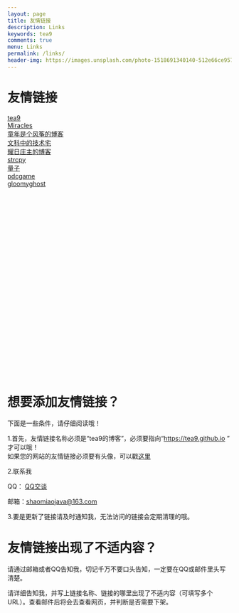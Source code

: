 ```yaml
---
layout: page
title: 友情链接
description: Links
keywords: tea9
comments: true
menu: Links
permalink: /links/
header-img: https://images.unsplash.com/photo-1518691340140-512e66ce957b?ixlib=rb-0.3.5&ixid=eyJhcHBfaWQiOjEyMDd9&s=7f4199bcd7641464c5dfe84cfdb6cce4&auto=format&fit=crop&w=1646&q=80
---
```


# 友情链接

[tea9](https://tea9.github.io)  
[Miracles](https://miracles666.github.io)  
[童年是个风筝的博客](https://www.zhangqirun.cn)  
[文科中的技术宅](https://townwang.com)  
[耀日庄主的博客](https://sunbossrs.github.io)  
[strcpy](https://strcpy.me/)  
[量子](https://www.pdcblog.tk)  
[pdcgame](https://www.pdcgame.com)  
[gloomyghost](http://gloomyghost.com/)  



<br/><br/><br/><br/><br/><br/><br/><br/><br/><br/><br/><br/>
<br/><br/><br/><br/><br/><br/><br/><br/><br/><br/><br/><br/>

# 想要添加友情链接？
下面是一些条件，请仔细阅读哦！  

1.首先，友情链接名称必须是“tea9的博客”，必须要指向“https://tea9.github.io ” 才可以哦！  
如果您的网站的友情链接必须要有头像，可以戳[这里](https://coding.net/u/tea9/p/image/git/raw/master/blog_img/icon/profile.png)  

2.联系我  

QQ：
<a target="_blank" style="width: 79px;height: 25px;" href="http://wpa.qq.com/msgrd?v=3&amp;uin=1152870329&amp;site=qq&amp;menu=yes">QQ交谈</a>

邮箱：<a target="_blank" href="mailto:shaomiaojava@163.com">shaomiaojava@163.com</a>  

3.要是更新了链接请及时通知我，无法访问的链接会定期清理的哦。 

# 友情链接出现了不适内容？
请通过邮箱或者QQ告知我，切记千万不要口头告知，一定要在QQ或邮件里头写清楚。  

请详细告知我，并写上链接名称、链接的哪里出现了不适内容（可填写多个URL）。查看邮件后将会去查看网页，并判断是否需要下架。   

